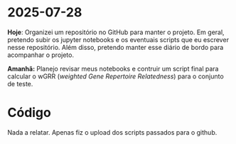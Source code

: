 # 2025-07-28
**Hoje**: Organizei um repositório no GitHub para manter o projeto. Em geral, pretendo subir os jupyter notebooks e os eventuais scripts que eu escrever nesse repositório. Além disso, pretendo manter esse diário de bordo para acompanhar o projeto.

**Amanhã:** Planejo revisar meus notebooks e contruir um script final para calcular o wGRR (*weighted Gene Repertoire Relatedness*) para o conjunto de teste.

# Código
Nada a relatar. Apenas fiz o upload dos scripts passados para o github.

